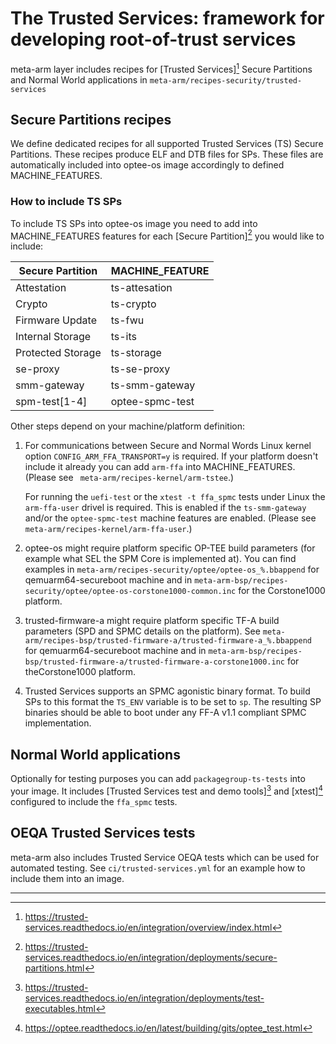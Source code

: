 # The Trusted Services: framework for developing root-of-trust services

meta-arm layer includes recipes for [Trusted Services][^1] Secure Partitions and Normal World applications
in `meta-arm/recipes-security/trusted-services`

## Secure Partitions recipes

We define dedicated recipes for all supported Trusted Services (TS) Secure Partitions.
These recipes produce ELF and DTB files for SPs.
These files are automatically included into optee-os image accordingly to defined MACHINE_FEATURES.

### How to include TS SPs

To include TS SPs into optee-os image you need to add into MACHINE_FEATURES
features for each [Secure Partition][^2] you would like to include:

| Secure Partition  | MACHINE_FEATURE |
| ----------------- | --------------- |
| Attestation       | ts-attesation   |
| Crypto            | ts-crypto       |
| Firmware Update   | ts-fwu
| Internal Storage  | ts-its          |
| Protected Storage | ts-storage      |
| se-proxy          | ts-se-proxy     |
| smm-gateway       | ts-smm-gateway  |
| spm-test[1-4]     | optee-spmc-test |

Other steps depend on your machine/platform definition:

1. For communications between Secure and Normal Words Linux kernel option `CONFIG_ARM_FFA_TRANSPORT=y`
   is required. If your platform doesn't include it already you can add `arm-ffa` into MACHINE_FEATURES.
   (Please see ` meta-arm/recipes-kernel/arm-tstee`.)

   For running the `uefi-test` or the `xtest -t ffa_spmc` tests under Linux the `arm-ffa-user` drivel is required. This is
   enabled if the `ts-smm-gateway` and/or the `optee-spmc-test` machine features are enabled.
   (Please see ` meta-arm/recipes-kernel/arm-ffa-user`.)

2. optee-os might require platform specific OP-TEE build parameters (for example what SEL the SPM Core is implemented at).
   You can find examples in `meta-arm/recipes-security/optee/optee-os_%.bbappend` for qemuarm64-secureboot machine
   and in `meta-arm-bsp/recipes-security/optee/optee-os-corstone1000-common.inc` for the Corstone1000 platform.

3. trusted-firmware-a might require platform specific TF-A build parameters (SPD and SPMC details on the platform).
   See `meta-arm/recipes-bsp/trusted-firmware-a/trusted-firmware-a_%.bbappend` for qemuarm64-secureboot machine
   and in `meta-arm-bsp/recipes-bsp/trusted-firmware-a/trusted-firmware-a-corstone1000.inc` for theCorstone1000 platform.

4. Trusted Services supports an SPMC agonistic binary format. To build SPs to this format the `TS_ENV` variable is to be
   set to `sp`. The resulting SP binaries should be able to boot under any FF-A v1.1 compliant SPMC implementation.


## Normal World applications

Optionally for testing purposes you can add `packagegroup-ts-tests` into your image. It includes
[Trusted Services test and demo tools][^3] and [xtest][^4] configured to include the `ffa_spmc` tests.

## OEQA Trusted Services tests

  meta-arm also includes Trusted Service OEQA tests which can be used for automated testing.
See `ci/trusted-services.yml` for an example how to include them into an image.


------
[^1]: https://trusted-services.readthedocs.io/en/integration/overview/index.html

[^2]: https://trusted-services.readthedocs.io/en/integration/deployments/secure-partitions.html

[^3]: https://trusted-services.readthedocs.io/en/integration/deployments/test-executables.html

[^4]: https://optee.readthedocs.io/en/latest/building/gits/optee_test.html
